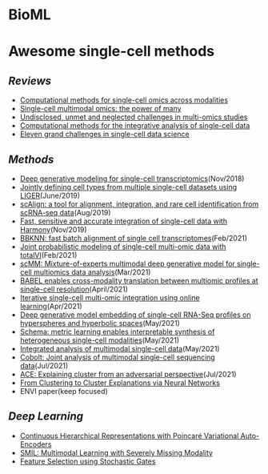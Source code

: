 # BioML

# Awesome single-cell methods

## *Reviews*

- [Computational methods for single-cell omics across modalities](https://www.nature.com/articles/s41592-019-0692-4)
- [Single-cell multimodal omics: the power of many](https://www.nature.com/articles/s41592-019-0691-5)
- [Undisclosed, unmet and neglected challenges in multi-omics studies](https://doi.org/10.1038/s43588-021-00086-z)
- [Computational methods for the integrative analysis of single-cell data](https://doi.org/10.1093/bib/bbaa042)
- [Eleven grand challenges in single-cell data science](https://genomebiology.biomedcentral.com/articles/10.1186/s13059-020-1926-6)

## *Methods*

- [Deep generative modeling for single-cell transcriptomics](https://doi.org/10.1038/s41592-018-0229-2)(Nov/2018)
- [Jointly defining cell types from multiple single-cell datasets using LIGER](https://doi.org/10.1038/s41596-020-0391-8)(June/2019)
- [scAlign: a tool for alignment, integration, and rare cell identification from scRNA-seq data](https://genomebiology.biomedcentral.com/articles/10.1186/s13059-019-1766-4)(Aug/2019)
- [Fast, sensitive and accurate integration of single-cell data with Harmony](https://www.nature.com/articles/s41592-019-0619-0#Abs1)(Nov/2019)
- [BBKNN: fast batch alignment of single cell transcriptomes](https://academic.oup.com/bioinformatics/article/36/3/964/5545955)(Feb/2021)
- [Joint probabilistic modeling of single-cell multi-omic data with totalVI](https://doi.org/10.1038/s41592-020-01050-x)(Feb/2021)
- [scMM: Mixture-of-experts multimodal deep generative model for single-cell multiomics data analysis](https://doi.org/10.1101/2021.02.18.431907)(Mar/2021)
- [BABEL enables cross-modality translation between multiomic profiles at single-cell resolution](https://www.pnas.org/content/118/15/e2023070118)(April/2021)
- [Iterative single-cell multi-omic integration using online learning](https://doi.org/10.1038/s41587-021-00867-x)(Apr/2021)
- [Deep generative model embedding of single-cell RNA-Seq profiles on hyperspheres and hyperbolic spaces](https://doi.org/10.1038/s41467-021-22851-4)(May/2021)
- [Schema: metric learning enables interpretable synthesis of heterogeneous single-cell modalities](https://doi.org/10.1186/s13059-021-02313-2)(May/2021)
- [Integrated analysis of multimodal single-cell data](https://www.cell.com/cell/fulltext/S0092-8674(21)00583-3?_returnURL=https%3A%2F%2Flinkinghub.elsevier.com%2Fretrieve%2Fpii%2FS0092867421005833%3Fshowall%3Dtrue#secsectitle0080)(May/2021)
- [Cobolt: Joint analysis of multimodal single-cell sequencing data](https://doi.org/10.1101/2021.04.03.438329)(Jul/2021)
- [ACE: Explaining cluster from an adversarial perspective](https://doi.org/10.1101/2021.02.08.428881)(Jul/2021)
- [From Clustering to Cluster Explanations via Neural Networks](https://arxiv.org/pdf/1906.07633.pdf)
- ENVI paper(keep focused)

## *Deep Learning*

- [Continuous Hierarchical Representations with Poincaré Variational Auto-Encoders](https://arxiv.org/abs/1901.06033)
- [SMIL: Multimodal Learning with Severely Missing Modality](https://arxiv.org/pdf/2103.05677.pdf)
- [Feature Selection using Stochastic Gates](http://proceedings.mlr.press/v119/yamada20a/yamada20a.pdf)
